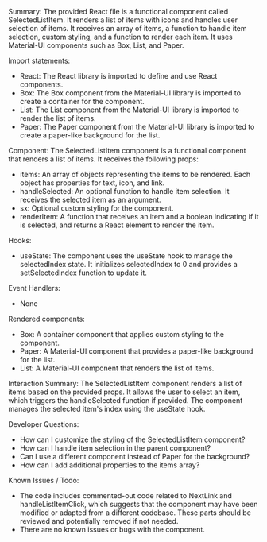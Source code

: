 Summary:
The provided React file is a functional component called SelectedListItem. It renders a list of items with icons and handles user selection of items. It receives an array of items, a function to handle item selection, custom styling, and a function to render each item. It uses Material-UI components such as Box, List, and Paper.

Import statements:
- React: The React library is imported to define and use React components.
- Box: The Box component from the Material-UI library is imported to create a container for the component.
- List: The List component from the Material-UI library is imported to render the list of items.
- Paper: The Paper component from the Material-UI library is imported to create a paper-like background for the list.

Component:
The SelectedListItem component is a functional component that renders a list of items. It receives the following props:
- items: An array of objects representing the items to be rendered. Each object has properties for text, icon, and link.
- handleSelected: An optional function to handle item selection. It receives the selected item as an argument.
- sx: Optional custom styling for the component.
- renderItem: A function that receives an item and a boolean indicating if it is selected, and returns a React element to render the item.

Hooks:
- useState: The component uses the useState hook to manage the selectedIndex state. It initializes selectedIndex to 0 and provides a setSelectedIndex function to update it.

Event Handlers:
- None

Rendered components:
- Box: A container component that applies custom styling to the component.
- Paper: A Material-UI component that provides a paper-like background for the list.
- List: A Material-UI component that renders the list of items.

Interaction Summary:
The SelectedListItem component renders a list of items based on the provided props. It allows the user to select an item, which triggers the handleSelected function if provided. The component manages the selected item's index using the useState hook.

Developer Questions:
- How can I customize the styling of the SelectedListItem component?
- How can I handle item selection in the parent component?
- Can I use a different component instead of Paper for the background?
- How can I add additional properties to the items array?

Known Issues / Todo:
- The code includes commented-out code related to NextLink and handleListItemClick, which suggests that the component may have been modified or adapted from a different codebase. These parts should be reviewed and potentially removed if not needed.
- There are no known issues or bugs with the component.